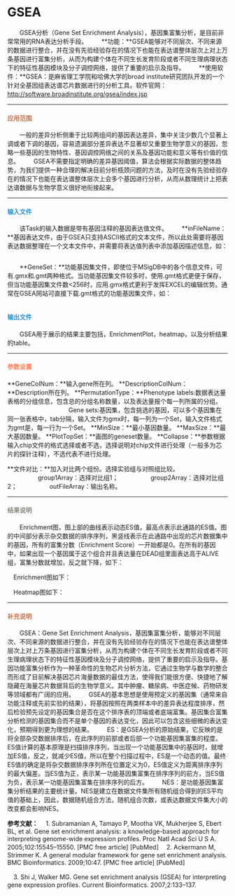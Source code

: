 # GSEA
　　GSEA分析（Gene Set Enrichment Analysis），基因集富集分析，是目前非常常用的RNA表达分析手段。
　　**功能：**GSEA能够对不同层次、不同来源的数据进行整合，并在没有先验经验存在的情况下也能在表达谱整体层次上对上万条基因进行富集分析，从而为构建个体在不同生长发育阶段或者不同生理病理状态下的特征性基因模块及分子调控网络，提供了重要的启示及指导。
　　**使用软件：**GSEA：是麻省理工学院和哈佛大学的broad institute研究团队开发的一个针对全基因组表达谱芯片数据进行的分析工具。软件官网：http://software.broadinstitute.org/gsea/index.jsp
　
***
#### **<span class="glyphicon glyphicon-tags" aria-hidden="true" style="color:#C47451"></span></i><span style="color:#C47451"> 应用范围**
　　一般的差异分析侧重于比较两组间的基因表达差异，集中关注少数几个显著上调或者下调的基因，容易遗漏部分差异表达不显著却又重要生物学意义的基因，忽略一些基因的生物特性、基因调控网络之间的关系及基因功能和意义等有价值的信息。
　　GSEA不需要指定明确的差异基因阈值，算法会根据实际数据的整体趋势，为我们提供一种合理的解决目前分析瓶颈问题的方法，及时在没有先验经验存在的情况下也能在表达谱整体层次上会多个基因进行分析，从而从数理统计上把表达谱数据与生物学意义很好地衔接起来。

 ***
#### **<i class="glyphicon glyphicon-log-in" aria-hidden="true" style="color:#3090C7"></i><span style="color:#3090C7"> 输入文件**
　　该Task的输入数据是带有基因注释的基因表达值文件。
　　**inFileName：**基因表达文件，由于GSEA只支持ASCII格式的文本文件，所以此处需要将基因表达数据整理在一个文本文件中，并需要将表达值列表中添加基因描述信息，如：
 <div style="text-align:center"><img data-src="5.png" width="500px" ></img>
</div>
 
　　**GeneSet：**功能基因集文件，即使位于MSigDB中的各个信息文件，可有.gmx和.gmt两种格式。当功能基因集文件较多时，使用.gmt格式更便于保存，但当功能基因集文件数<256时，应用.gmx格式更利于发挥EXCEL的编辑优势。通常在GSEA网站可直接下载.gmt格式的功能基因集文件，如：
<div style="text-align:center"><img data-src="6.png" width="150px" ></img>
</div>

#### **<i class="glyphicon glyphicon-log-out" aria-hidden="true" style="color:#3090C7"></i><span style="color:#3090C7"> 输出文件**
　　GSEA用于展示的结果主要包括，EnrichmentPlot，heatmap，以及分析结果的table。

****
#### **<i class="fa fa-cog" aria-hidden="true" style="color:#F88158"></i> <span style="color:#F88158">参数设置**<span>

**GeneColNum：**输入gene所在列。
**DescriptionColNum：**Description所在列。
**PermutationType：**Phenotype labels:数据表达量表格的分组信息，包含总的分组名称数量，以及表达量报个每一列所属的分组。
　　　　　　　　　　Gene sets:基因集，包含挑选的基因，可以多个基因集在同一张表格中，tab分隔，输入文件为gmx时，每一列为一个Set，输入文件格式为gmt是，每一行为一个Set。
**MinSize：**最小基因数量。
**MaxSize：**最大基因数量。
**PlotTopSet：**画图的geneset数量。
**Collapse：**参数根据输入chip文件的格式选择或者不选，选择说明对chip文件进行处理（一般多为芯片的探针注释），不选代表不进行处理。

**文件对比：**加入对比两个组份。选择实验组与对照组比较。
　　　　　group1Array：选择对比组1；
　　　　　group2Array：选择对比组2；
　　　　　outFileArray：输出名称。


****
#### **<i class="fa fa-file-text" aria-hidden="true" style="color:#848b79"></i><span style="color:#848b79"> 结果说明**<span>
　　Enrichment图，图上部的曲线表示动态ES值，最高点表示此通路的ES值。图的中间部分表示杂交数据的排序序列，黑竖线表示在此通路中出现的芯片数据集中的基因，所有的富集分数（Enrichment Score）一开始都是0。在所有的基因中，如果出现一个基因属于这个组合并且表达量在DEAD组里面表达高于ALIVE组，富集分数就增加，反之就下降，如下：

　Enrichment图如下：
<div style="text-align:center"><img data-src="3.png" width="500px"></img>
</div>
　Heatmap图如下：
<div style="text-align:center"><img data-src="4.png" width="500px"></img>
</div>

***
#### **<span class="glyphicon glyphicon-paperclip" aria-hidden="true" style="color:#C47451"></span></i><span style="color:#C47451">  补充说明**
　　GSEA：Gene Set Enrichment Analysis，基因集富集分析，能够对不同层次、不同来源的数据进行整合，并在没有先验经验存在的情况下也能在表达谱整体层次上对上万条基因进行富集分析，从而为构建个体在不同生长发育阶段或者不同生理病理状态下的特征性基因模块及分子调控网络，提供了重要的启示及指导。基因功能富集分析作为一种革命性的生物芯片分析方法，它通过生物学与数学的整合而形成了目前解决基因芯片海量数据的最佳方法，使得我们能很方便、快捷地了解隐藏在海量芯片数据背后的生物学意义。其中肿瘤、糖尿病、中医症候、药物研发等领域都有广阔的应用。
　　GSEA的基本思想是使用预定义的基因集（通常来自功能注释或先前实验的结果），将基因按照在两类样本中的差异表达程度排序，然后检验预先设定的基因集合是否在这个排序表的顶端或者底端富集。基因集合富集分析检测的基因集合而不是单个基因的表达变化，因此可以包含这些细微的表达变化，预期得到更为理想的结果。
　　ES：是GSEA分析的原始结果，它反映的是将全部杂交数据排序后，在此序列的前部或者后部一个功能基因集富集的程度。ES值计算的基本原理是扫描排序序列，当出现一个功能基因集中的基因时，就增加ES值，反之，就减少ES值，所以在整个扫描过程中，ES是一个动态的值。最终ES值的确定是将杂交数据排序序列所在位置定义为0，ES值定义为距离排序序列的最大偏差。当ES值为正，表示某一功能基因集富集在排序序列的前方，当ES值为负，表示某一功能基因集富集在排序序列的后方。
　　NES：是功能基因集富集分析结果的主要统计量。NES是建立在数据文件集所有随机组合得到的ES平均值的基础上，因此，数据随机组合方法，随机组合次数，或表达数据文件集大小的改变都会影响NES。

**参考文献：**
　1.	Subramanian A, Tamayo P, Mootha VK, Mukherjee S, Ebert BL, et al. Gene set enrichment analysis: a knowledge-based approach for interpreting genome-wide expression profiles. Proc Natl Acad Sci U S A. 2005;102:15545–15550. [PMC free article] [PubMed]
　2.	Ackermann M, Strimmer K. A general modular framework for gene set enrichment analysis. BMC Bioinformatics. 2009;10:47. [PMC free article] [PubMed]

　3.	Shi J, Walker MG. Gene set enrichment analysis (GSEA) for interpreting gene expression profiles. Current Bioinformatics. 2007;2:133–137.
